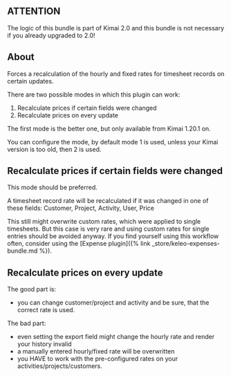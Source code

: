 
## ATTENTION

The logic of this bundle is part of Kimai 2.0 and this bundle is not necessary if you already upgraded to 2.0!

## About

Forces a recalculation of the hourly and fixed rates for timesheet records on certain updates.

There are two possible modes in which this plugin can work:

1. Recalculate prices if certain fields were changed
2. Recalculate prices on every update

The first mode is the better one, but only available from Kimai 1.20.1 on.

You can configure the mode, by default mode 1 is used, unless your Kimai version is too old, then 2 is used.

## Recalculate prices if certain fields were changed

This mode should be preferred.

A timesheet record rate will be recalculated if it was changed in one of these fields: Customer, Project, Activity, User, Price

This still might overwrite custom rates, which were applied to single timesheets.
But this case is very rare and using custom rates for single entries should be avoided anyway.
If you find yourself using this workflow often, consider using the [Expense plugin]({% link _store/keleo-expenses-bundle.md %}).

## Recalculate prices on every update

The good part is:
- you can change customer/project and activity and be sure, that the correct rate is used.

The bad part:
- even setting the export field might change the hourly rate and render your history invalid
- a manually entered hourly/fixed rate will be overwritten
- you HAVE to work with the pre-configured rates on your activities/projects/customers.
